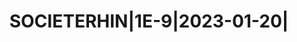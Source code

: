 ---
layout: asset
title: SOCIETERHIN|1E-9|2023-01-20|                                
isin: FR0013477486
---